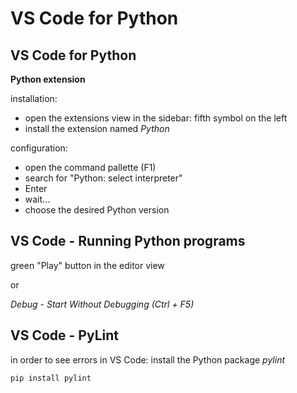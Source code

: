 # VS Code for Python

## VS Code for Python

**Python extension**

installation:

- open the extensions view in the sidebar: fifth symbol on the left
- install the extension named _Python_

configuration:

- open the command pallette (F1)
- search for "Python: select interpreter"
- Enter
- wait...
- choose the desired Python version

## VS Code - Running Python programs

green "Play" button in the editor view

or

_Debug_ - _Start Without Debugging (Ctrl + F5)_

## VS Code - PyLint

in order to see errors in VS Code: install the Python package _pylint_

```bash
pip install pylint
```
